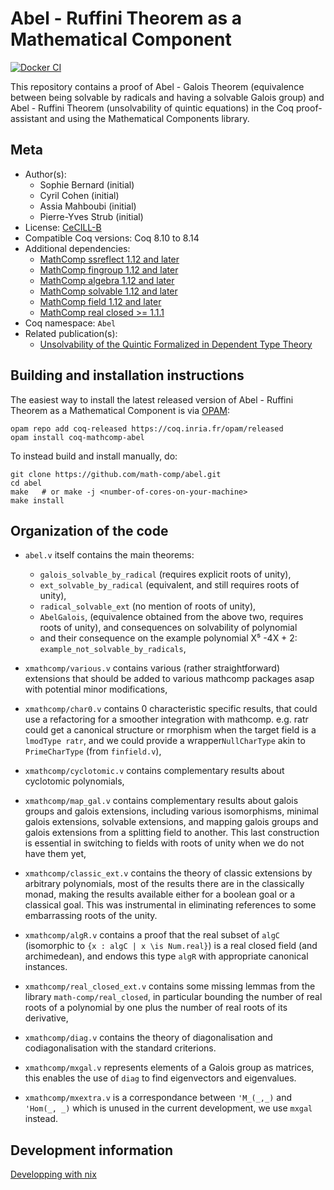 <!---
This file was generated from `meta.yml`, please do not edit manually.
Follow the instructions on https://github.com/coq-community/templates to regenerate.
--->
# Abel - Ruffini Theorem as a Mathematical Component

[![Docker CI][docker-action-shield]][docker-action-link]

[docker-action-shield]: https://github.com/math-comp/abel/workflows/Docker%20CI/badge.svg?branch=master
[docker-action-link]: https://github.com/math-comp/abel/actions?query=workflow:"Docker%20CI"




This repository contains a proof of Abel - Galois Theorem
(equivalence between being solvable by radicals and having a
solvable Galois group) and Abel - Ruffini Theorem (unsolvability of
quintic equations) in the Coq proof-assistant and using the
Mathematical Components library.

## Meta

- Author(s):
  - Sophie Bernard (initial)
  - Cyril Cohen (initial)
  - Assia Mahboubi (initial)
  - Pierre-Yves Strub (initial)
- License: [CeCILL-B](CeCILL-B)
- Compatible Coq versions: Coq 8.10 to 8.14
- Additional dependencies:
  - [MathComp ssreflect 1.12 and later](https://math-comp.github.io)
  - [MathComp fingroup 1.12 and later](https://math-comp.github.io)
  - [MathComp algebra 1.12 and later](https://math-comp.github.io)
  - [MathComp solvable 1.12 and later](https://math-comp.github.io)
  - [MathComp field 1.12 and later](https://math-comp.github.io)
  - [MathComp real closed >= 1.1.1](https://github.com/math-comp/real-closed)
- Coq namespace: `Abel`
- Related publication(s):
  - [Unsolvability of the Quintic Formalized in Dependent Type Theory
](https://hal.inria.fr/hal-03136002) 

## Building and installation instructions

The easiest way to install the latest released version of Abel - Ruffini Theorem as a Mathematical Component
is via [OPAM](https://opam.ocaml.org/doc/Install.html):

```shell
opam repo add coq-released https://coq.inria.fr/opam/released
opam install coq-mathcomp-abel
```

To instead build and install manually, do:

``` shell
git clone https://github.com/math-comp/abel.git
cd abel
make   # or make -j <number-of-cores-on-your-machine> 
make install
```


## Organization of the code

- `abel.v` itself contains the main theorems:
  + `galois_solvable_by_radical` (requires explicit roots of unity),
  + `ext_solvable_by_radical` (equivalent, and still requires roots of unity),
  + `radical_solvable_ext` (no mention of roots of unity),
  + `AbelGalois`, (equivalence obtained from the above two, requires
  roots of unity), and consequences on solvability of polynomial
  + and their consequence on the example polynomial X⁵ -4X + 2:
  `example_not_solvable_by_radicals`,

- `xmathcomp/various.v` contains various (rather straightforward)
  extensions that should be added to various mathcomp packages asap
  with potential minor modifications,

- `xmathcomp/char0.v` contains 0 characteristic specific results,
  that could use a refactoring for a smoother integration with
  mathcomp. e.g. ratr could get a canonical structure or rmorphism
  when the target field is a `lmodType ratr`, and we could provide a
  wrapper`NullCharType` akin to `PrimeCharType` (from `finfield.v`),

- `xmathcomp/cyclotomic.v` contains complementary results about
  cyclotomic polynomials,

- `xmathcomp/map_gal.v` contains complementary results about galois
  groups and galois extensions, including various isomorphisms,
  minimal galois extensions, solvable extensions, and mapping galois
  groups and galois extensions from a splitting field to
  another. This last construction is essential in switching to
  fields with roots of unity when we do not have them yet,

- `xmathcomp/classic_ext.v` contains the theory of classic
  extensions by arbitrary polynomials, most of the results there are
  in the classically monad, making the results available either for
  a boolean goal or a classical goal. This was instrumental in
  eliminating references to some embarrassing roots of the unity.

- `xmathcomp/algR.v` contains a proof that the real subset of `algC`
  (isomorphic to `{x : algC | x \is Num.real}`) is a real closed field
  (and archimedean), and endows this type `algR` with appropriate
  canonical instances.

- `xmathcomp/real_closed_ext.v` contains some missing lemmas from
  the library `math-comp/real_closed`, in particular bounding the
  number of real roots of a polynomial by one plus the number of
  real roots of its derivative,

- `xmathcomp/diag.v` contains the theory of diagonalisation and
  codiagonalisation with the standard criterions.

- `xmathcomp/mxgal.v` represents elements of a Galois group as
  matrices, this enables the use of `diag` to find eigenvectors and
  eigenvalues.

- `xmathcomp/mxextra.v` is a correspondance between `'M_(_,_)` and `'Hom(_, _)`
   which is unused in the current development, we use `mxgal` instead.

## Development information

[Developping with nix](NIX.md)
